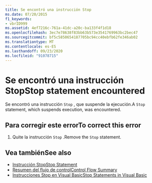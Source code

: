 ```yaml
---
title: Se encontró una instrucción Stop
ms.date: 07/20/2015
f1_keywords:
- vbrID999
ms.assetid: 4ef7216c-761a-41dc-a20c-ba133f4f1d18
ms.openlocfilehash: 3ec7e78638f83bb63b573e3541769963bc2bec47
ms.sourcegitcommit: bf5c5850654187705bc94cc40ebfb62fe346ab02
ms.translationtype: MT
ms.contentlocale: es-ES
ms.lasthandoff: 09/23/2020
ms.locfileid: "91078715"
---
```

# <a name="stop-statement-encountered"></a><span data-ttu-id="10a98-102">Se encontró una instrucción Stop</span><span class="sxs-lookup"><span data-stu-id="10a98-102">Stop statement encountered</span></span>

<span data-ttu-id="10a98-103">Se encontró una instrucción `Stop` , que suspende la ejecución.</span><span class="sxs-lookup"><span data-stu-id="10a98-103">A `Stop` statement, which suspends execution, was encountered.</span></span>  
  
## <a name="to-correct-this-error"></a><span data-ttu-id="10a98-104">Para corregir este error</span><span class="sxs-lookup"><span data-stu-id="10a98-104">To correct this error</span></span>  
  
1. <span data-ttu-id="10a98-105">Quite la instrucción `Stop` .</span><span class="sxs-lookup"><span data-stu-id="10a98-105">Remove the `Stop` statement.</span></span>  
  
## <a name="see-also"></a><span data-ttu-id="10a98-106">Vea también</span><span class="sxs-lookup"><span data-stu-id="10a98-106">See also</span></span>

- [<span data-ttu-id="10a98-107">Instrucción Stop</span><span class="sxs-lookup"><span data-stu-id="10a98-107">Stop Statement</span></span>](../language-reference/statements/stop-statement.md)
- [<span data-ttu-id="10a98-108">Resumen del flujo de control</span><span class="sxs-lookup"><span data-stu-id="10a98-108">Control Flow Summary</span></span>](../language-reference/keywords/control-flow-summary.md)
- [<span data-ttu-id="10a98-109">Instrucciones Stop en Visual Basic</span><span class="sxs-lookup"><span data-stu-id="10a98-109">Stop Statements in Visual Basic</span></span>](/visualstudio/debugger/stop-statements-in-visual-basic)
